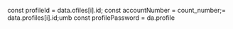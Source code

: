  const profileId = data.ofiles[i].id;
        const accountNumber = 
count_number;= data.profiles[i].id;umb
        const profilePassword = da.profile
